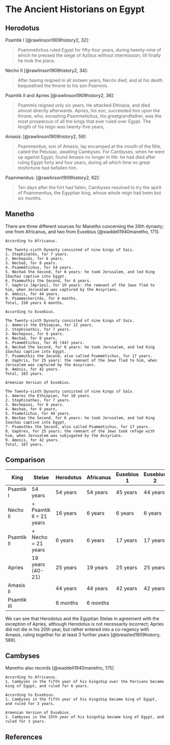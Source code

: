 # The Ancient Historians on Egypt

## Herodotus

Psamtik I [@rawlinson1909history2, 32]:

> Psammetichus ruled Egypt for fifty-four years, during twenty-nine of which he pressed the siege of Azôtus without
> intermission, till finally he took the place.

Necho II [@rawlinson1909history2, 34]:

> After having reigned in all sixteen years, Necôs died, and at his death bequeathed the throne to his son Psammis.

Psamtik II and Apries [@rawlinson1909history2, 36]:

> Psammis reigned only six years. He attacked Ethiopia, and died almost directly afterwards. Apries, his son, succeeded
> him upon the throne, who, excepting Psammetichus, his greatgrandfather, was the most prosperous of all the kings that
> ever ruled over Egypt. The length of his reign was twenty-five years,

Amasis: [@rawlinson1909history2, 59]:

> Psammenitus, son of Amasis, lay encamped at the mouth of the Nile, called the Pelusiac, awaiting Cambyses. For
> Cambyses, when he went up against Egypt, found Amasis no longer in life: he had died after ruling Egypt forty and four
> years, during all which time no great misfortune had befallen him.

Psammenitus: [@rawlinson1909history2, 62]:

> Ten days after the fort had fallen, Cambyses resolved to try the spirit of Psammenitus, the Egyptian king, whose whole
> reign had been but six months.

## Manetho

There are three different sources for Manetho concerning the 26th dynasty; one from Africanus, and two from Eusebius
[@waddell1940manetho, 171]:

```
According to Africanus.

The Twenty-sixth Dynasty consisted of nine kings of Sais.
1. Stephinatês, for 7 years.
2. Nechepsôs, for 6 years.
3. Nechaô, for 8 years.
4. Psammêtichus, for 54 years.
5. Nechaô the Second, for 6 years: he took Jerusalem, and led King Iôachaz captive into Egypt.
6. Psammuthis the Second, for 6 years.
7. Uaphris [Apries], for 19 years: the remnant of the Jews fled to him, when Jerusalem was captured by the Assyrians.
8. Amôsis, for 44 years.
9. Psammecheritês, for 6 months.
Total, 150 years 6 months.
```

```
According to Eusebius.

The Twenty-sixth Dynasty consisted of nine kings of Sais.
1. Ammeris the Ethiopian, for 12 years.
2. Stephinathis, for 7 years.
3. Nechepsos, for 6 years.
4. Nechaô, for 8 years.
5. Psammêtichus, for 45 [44] years.
6. Nechaô the Second, for 6 years: he took Jerusalem, and led King Iôachaz captive into Egypt.
7. Psammuthis the Second, also called Psammêtichus, for 17 years.
8. Uaphris, for 25 years: the remnant of the Jews fled to him, when Jerusalem was captured by the Assyrians.
9. Amôsis, for 42 years.
Total, 163 years.
```

```
Armenian Version of Eusebius.

The Twenty-sixth Dynasty consisted of nine kings of Saīs.
1. Ameres the Ethiopian, for 18 years.
2. Stephinathes, for 7 years.
3. Nechepsos, for 6 years.
4. Nechao, for 8 years,
5. Psametichus, for 44 years.
6. Nechao the Second, for 6 years: he took Jerusalem, and led King Ioachaz captive into Egypt.
7. Psamuthes the Second, also called Psammetichus, for 17 years.
8. Uaphres, for 25 years: the remnant of the Jews took refuge with him, when Jerusalem was subjugated by the Assyrians.
9. Amosis, for 42 years.
Total, 167 years.
```

## Comparison

| King        | Stelae                  | Herodotus | Africanus | Eusebius 1 | Eusebius 2 |
| ----------- | ----------------------- | --------- | --------- | ---------- | ---------- |
| Psamtik I   | 54 years                | 54 years  | 54 years  | 45 years   | 44 years   |
| Necho II    | + Psamtik II = 21 years | 16 years  | 6 years   | 6 years    | 6 years    |
| Psamtik II  | + Necho = 21 years      | 6 years   | 6 years   | 17 years   | 17 years   |
| Apries      | 19 years (40-21)        | 25 years  | 19 years  | 25 years   | 25 years   |
| Amasis II   |                         | 44 years  | 44 years  | 42 years   | 42 years   |
| Psamtik III |                         | 6 months  | 6 months  |            |            |

We can see that Herodotus and the Egyptian Stelae in agreement with the exception of Apries, although Herodotus is not
necessarily incorrect; Apries did not die in his 20th year, but rather entered into a co-regency with Amasis, ruling
together for at least 3 further years [@breasted1909history, 589].

## Cambyses

Manetho also records [@waddell1940manetho, 175]

```
According to Africanus.
1. Cambysês in the fifth year of his kingship over the Persians became king of Egypt, and ruled for 6 years.
```

```
According to Eusebius.
1. Cambyses in the fifth year of his kingship became king of Egypt, and ruled for 3 years.
```

```
Armenian Version of Eusebius.
1. Cambyses in the 15th year of his kingship became king of Egypt, and ruled for 3 years.
```

## References
